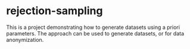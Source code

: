 # rejection-sampling
This is a project demonstrating how to generate datasets using a priori parameters. The approach can be used to generate datasets, or for data anonymization.
